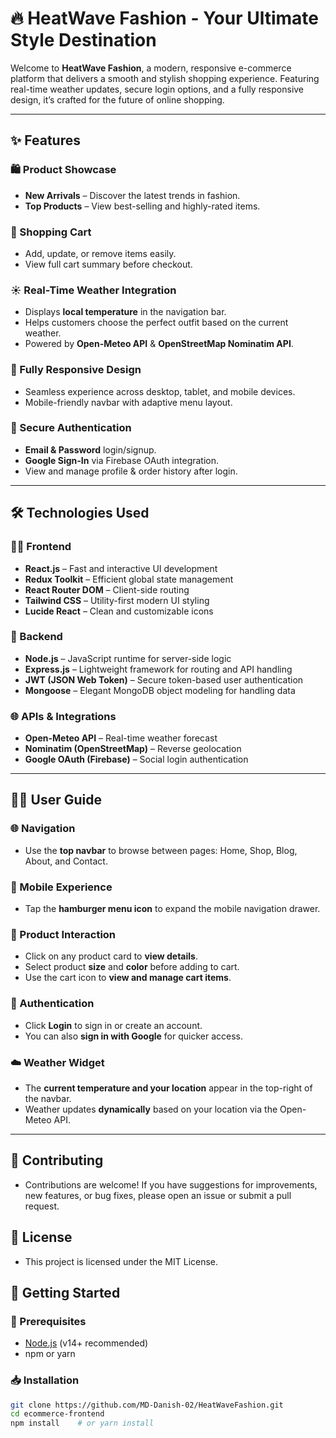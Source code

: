 # 🔥 HeatWave Fashion - Your Ultimate Style Destination

Welcome to **HeatWave Fashion**, a modern, responsive e-commerce platform that delivers a smooth and stylish shopping experience. Featuring real-time weather updates, secure login options, and a fully responsive design, it’s crafted for the future of online shopping.

---

## ✨ Features

### 🛍 Product Showcase
- **New Arrivals** – Discover the latest trends in fashion.
- **Top Products** – View best-selling and highly-rated items.

### 🛒 Shopping Cart
- Add, update, or remove items easily.
- View full cart summary before checkout.

### ☀ Real-Time Weather Integration
- Displays **local temperature** in the navigation bar.
- Helps customers choose the perfect outfit based on the current weather.
- Powered by **Open-Meteo API** & **OpenStreetMap Nominatim API**.

### 📱 Fully Responsive Design
- Seamless experience across desktop, tablet, and mobile devices.
- Mobile-friendly navbar with adaptive menu layout.

### 🔐 Secure Authentication
- **Email & Password** login/signup.
- **Google Sign-In** via Firebase OAuth integration.
- View and manage profile & order history after login.

---

## 🛠 Technologies Used

### 👨‍💻 Frontend
- **React.js** – Fast and interactive UI development
- **Redux Toolkit** – Efficient global state management
- **React Router DOM** – Client-side routing
- **Tailwind CSS** – Utility-first modern UI styling
- **Lucide React** – Clean and customizable icons

### 🧩 Backend
- **Node.js** – JavaScript runtime for server-side logic
- **Express.js** – Lightweight framework for routing and API handling
- **JWT (JSON Web Token)** – Secure token-based user authentication
- **Mongoose** – Elegant MongoDB object modeling for handling data

### 🌐 APIs & Integrations
- **Open-Meteo API** – Real-time weather forecast
- **Nominatim (OpenStreetMap)** – Reverse geolocation
- **Google OAuth (Firebase)** – Social login authentication

---

## 🧑‍💻 User Guide

### 🌐 Navigation
- Use the **top navbar** to browse between pages: Home, Shop, Blog, About, and Contact.

### 📱 Mobile Experience
- Tap the **hamburger menu icon** to expand the mobile navigation drawer.

### 👕 Product Interaction
- Click on any product card to **view details**.
- Select product **size** and **color** before adding to cart.
- Use the cart icon to **view and manage cart items**.

### 🔐 Authentication
- Click **Login** to sign in or create an account.
- You can also **sign in with Google** for quicker access.

### ☁️ Weather Widget
- The **current temperature and your location** appear in the top-right of the navbar.
- Weather updates **dynamically** based on your location via the Open-Meteo API.

---

## 🤝 Contributing
- Contributions are welcome! If you have suggestions for improvements, new features, or bug fixes, please open an issue or submit a pull request.

## 📄 License
- This project is licensed under the MIT License.

## 🚀 Getting Started

### 🔧 Prerequisites
- [Node.js](https://nodejs.org/) (v14+ recommended)
- npm or yarn

### 📥 Installation
```bash
git clone https://github.com/MD-Danish-02/HeatWaveFashion.git
cd ecommerce-frontend
npm install    # or yarn install
